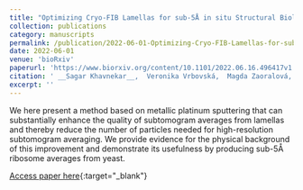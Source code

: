 ```yaml
---
title: "Optimizing Cryo-FIB Lamellas for sub-5Å in situ Structural Biology"
collection: publications
category: manuscripts
permalink: /publication/2022-06-01-Optimizing-Cryo-FIB-Lamellas-for-sub-5-in-situ-Structural-Biology
date: 2022-06-01
venue: 'bioRxiv'
paperurl: 'https://www.biorxiv.org/content/10.1101/2022.06.16.496417v1'
citation: ' __Sagar Khavnekar__,  Veronika Vrbovská,  Magda Zaoralová,  Ron Kelley,  Florian Beck,  Sven Klumpe,  Abhay Kotecha,  Jürgen Plitzko,  Philipp Erdmann, &quot;Optimizing Cryo-FIB Lamellas for sub-5Å in situ Structural Biology.&quot; bioRxiv, 2022.'
excerpt: ''
---
```


We here present a method based on metallic platinum sputtering that can substantially enhance the quality of subtomogram averages from lamellas and thereby reduce the number of particles needed for high-resolution subtomogram averaging. We provide evidence for the physical background of this improvement and demonstrate its usefulness by producing sub-5Å ribosome averages from yeast.

[Access paper here](https://www.biorxiv.org/content/10.1101/2022.06.16.496417v1){:target="_blank"}
